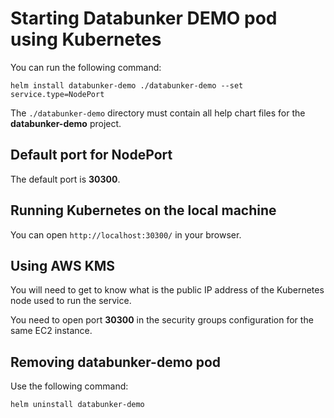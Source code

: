 # Starting Databunker DEMO pod using Kubernetes

You can run the following command:
```
helm install databunker-demo ./databunker-demo --set service.type=NodePort
```

The `./databunker-demo` directory must contain all help chart files for the **databunker-demo** project.

## Default port for NodePort

The default port is **30300**.

## Running Kubernetes on the local machine

You can open `http://localhost:30300/` in your browser.

## Using AWS KMS

You will need to get to know what is the public IP address of the Kubernetes node used to run the service.

You need to open port **30300** in the security groups configuration for the same EC2 instance.

## Removing **databunker-demo** pod

Use the following command:
```
helm uninstall databunker-demo
```
